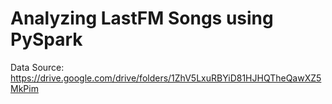 # Analyzing LastFM Songs using PySpark
 
Data Source: https://drive.google.com/drive/folders/1ZhV5LxuRBYiD81HJHQTheQawXZ5MkPim
